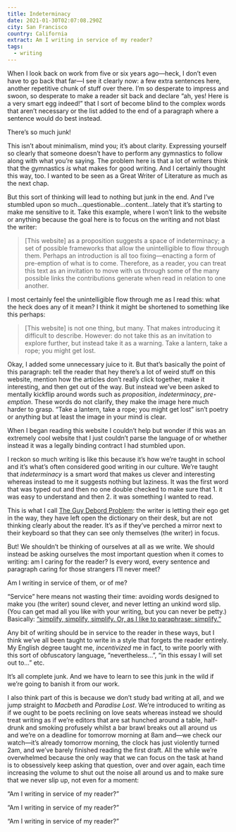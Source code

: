 ```yaml
---
title: Indeterminacy
date: 2021-01-30T02:07:08.290Z
city: San Francisco
country: California
extract: Am I writing in service of my reader?
tags:
  - writing
---
```


When I look back on work from five or six years ago—heck, I don’t even have to go back that far—I see it clearly now: a few extra sentences here, another repetitive chunk of stuff over there. I’m so desperate to impress and swoon, so desperate to make a reader sit back and declare “ah, yes! Here is a very smart egg indeed!” that I sort of become blind to the complex words that aren’t necessary or the list added to the end of a paragraph where a sentence would do best instead.

There’s so much junk!

This isn’t about minimalism, mind you; it’s about clarity. Expressing yourself so clearly that someone doesn’t have to perform any gymnastics to follow along with what you’re saying. The problem here is that a lot of writers think that the gymnastics _is_ what makes for good writing. And I certainly thought this way, too. I wanted to be seen as a Great Writer of Literature as much as the next chap.

But this sort of thinking will lead to nothing but junk in the end. And I’ve stumbled upon so much...questionable...content...lately that it’s starting to make me sensitive to it. Take this example, where I won’t link to the website or anything because the goal here is to focus on the writing and not blast the writer:

> [This website] as a proposition suggests a space of indeterminacy; a set of possible frameworks that allow the unintelligible to flow through them. Perhaps an introduction is all too fixing—enacting a form of pre-emption of what is to come. Therefore, as a reader, you can treat this text as an invitation to move with us through some of the many possible links the contributions generate when read in relation to one another.

I most certainly feel the unintelligible flow through me as I read this: what the heck does any of it mean? I think it might be shortened to something like this perhaps:

> [This website] is not one thing, but many. That makes introducing it difficult to describe. However: do not take this as an invitation to explore further, but instead take it as a warning. Take a lantern, take a rope; you might get lost.

Okay, I added some unnecessary juice to it. But that’s basically the point of this paragraph: tell the reader that hey there’s a lot of weird stuff on this website, mention how the articles don’t really click together, make it interesting, and then get out of the way. But instead we’ve been asked to mentally kickflip around words such as _proposition_, _indeterminacy_, _pre-emption_. These words do not clarify, they make the image here much harder to grasp. “Take a lantern, take a rope; you might get lost” isn’t poetry or anything but at least the image in your mind is clear.

When I began reading this website I couldn’t help but wonder if this was an extremely cool website that I just couldn’t parse the language of or whether instead it was a legally binding contract I had stumbled upon.

I reckon so much writing is like this because it’s how we’re taught in school and it’s what’s often considered good writing in our culture. We’re taught that _indeterminacy_ is a smart word that makes us clever and interesting whereas instead to me it suggests nothing but laziness. It was the first word that was typed out and then no one double checked to make sure that 1. it was easy to understand and then 2. it was something I wanted to read.

This is what I call [The Guy Debord Problem](https://www.robinrendle.com/notes/who-the-fuck-is-guy-debord): the writer is letting their ego get in the way, they have left open the dictionary on their desk, but are not thinking clearly about the reader. It’s as if they’ve perched a mirror next to their keyboard so that they can see only themselves (the writer) in focus.

But! We shouldn’t be thinking of ourselves at all as we write. We should instead be asking ourselves the most important question when it comes to writing: am I caring for the reader? Is every word, every sentence and paragraph caring for those strangers I’ll never meet?

Am I writing in service of them, or of me?

“Service” here means not wasting their time: avoiding words designed to make you (the writer) sound clever, and never letting an unkind word slip. (You can get mad all you like with your writing, but you can never be petty.) Basically: [“simplify, simplify, simplify. Or, as I like to paraphrase: simplify.”](https://youtu.be/eky5uKILXtM)

Any bit of writing should be in service to the reader in these ways, but I think we’ve all been taught to write in a style that forgets the reader entirely. My English degree taught me, _incentivized_ me in fact, to write poorly with this sort of obfuscatory language, “nevertheless...”, “in this essay I will set out to...” etc.

It’s all complete junk. And we have to learn to see this junk in the wild if we’re going to banish it from our work.

I also think part of this is because we don’t study bad writing at all, and we jump straight to _Macbeth_ and _Paradise Lost_. We’re introduced to writing as if we ought to be poets reclining on love seats whereas instead we should treat writing as if we’re editors that are sat hunched around a table, half-drunk and smoking profusely whilst a bar brawl breaks out all around us and we’re on a deadline for tomorrow morning at 8am and—we check our watch—it’s already tomorrow morning, the clock has just violently turned 2am, and we’ve barely finished reading the first draft. All the while we’re overwhelmed because the only way that we can focus on the task at hand is to obsessively keep asking that question, over and over again, each time increasing the volume to shut out the noise all around us and to make sure that we never slip up, not even for a moment:

“Am I writing in service of my reader?”

“Am I writing in service of my reader?”

“Am I writing in service of my reader?”
